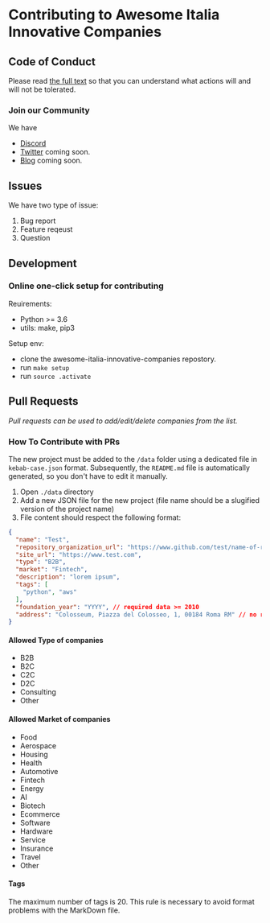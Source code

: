 # Contributing to Awesome Italia Innovative Companies

## Code of Conduct

Please read [the full text](https://github.com/italia-opensource/awesome-italia-innovative-companies/blob/main/CODE_OF_CONDUCT.md) so that you can understand what actions will and will not be tolerated.

### Join our Community

We have
- [Discord](https://discord.gg/CsPwpqTGDK)
- [Twitter]() coming soon.
- [Blog]() coming soon.

## Issues

We have two type of issue:

1. Bug report
2. Feature reqeust
3. Question

## Development

### Online one-click setup for contributing

Reuirements:

- Python >= 3.6
- utils: make, pip3

Setup env:

- clone the awesome-italia-innovative-companies repostory.
- run `make setup`
- run `source .activate`


## Pull Requests

*Pull requests can be used to add/edit/delete companies from the list.*

### How To Contribute with PRs

The new project must be added to the `/data` folder using a dedicated file in `kebab-case.json` format.
Subsequently, the `README.md` file is automatically generated, so you don't have to edit it manually.

1. Open `./data` directory
2. Add a new JSON file for the new project (file name should be a slugified version of the project name)
3. File content should respect the following format:

```JSON
{
  "name": "Test",
  "repository_organization_url": "https://www.github.com/test/name-of-repo", // no required
  "site_url": "https://www.test.com",
  "type": "B2B",
  "market": "Fintech",
  "description": "lorem ipsum",
  "tags": [
    "python", "aws"
  ],
  "foundation_year": "YYYY", // required data >= 2010
  "address": "Colosseum, Piazza del Colosseo, 1, 00184 Roma RM" // no required
}
```

#### Allowed Type of companies

- B2B
- B2C
- C2C
- D2C
- Consulting
- Other

#### Allowed Market of companies

- Food
- Aerospace
- Housing
- Health
- Automotive
- Fintech
- Energy
- AI
- Biotech
- Ecommerce
- Software
- Hardware
- Service
- Insurance
- Travel
- Other

#### Tags

The maximum number of tags is 20. This rule is necessary to avoid format problems with the MarkDown file.
